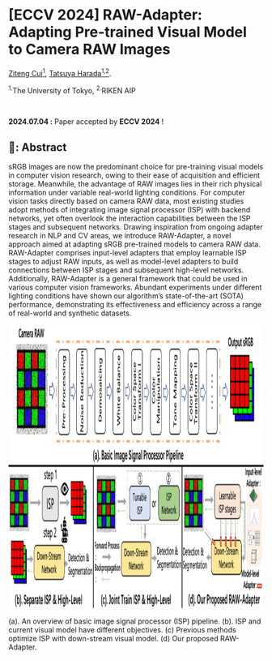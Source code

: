 # [ECCV 2024] RAW-Adapter: Adapting Pre-trained Visual Model to Camera RAW Images

[Ziteng Cui<sup>1</sup>](https://cuiziteng.github.io/), 
[Tatsuya Harada<sup>1,2</sup>](https://www.mi.t.u-tokyo.ac.jp/harada/). 

<sup>1.</sup>The University of Tokyo, <sup>2.</sup>RIKEN AIP

<br/>

**2024.07.04 :** Paper accepted by **ECCV 2024** ! 

## 🦆: Abstract 

sRGB images are now the predominant choice for pre-training visual models in computer vision research, owing to their ease of acquisition and efficient storage. Meanwhile, the advantage of RAW images lies in their rich physical information under variable real-world lighting conditions. For computer vision tasks directly based on camera RAW data, most existing studies adopt methods of integrating image signal processor (ISP) with backend networks, yet often overlook the interaction capabilities between the ISP stages and subsequent networks. Drawing inspiration from ongoing adapter research in NLP and CV areas, we introduce RAW-Adapter, a novel approach aimed at adapting sRGB pre-trained models to camera RAW data. RAW-Adapter comprises input-level adapters that employ learnable ISP stages to adjust RAW inputs, as well as model-level adapters to build connections between ISP stages and subsequent high-level networks. Additionally, RAW-Adapter is a general framework that could be used in various computer vision frameworks. Abundant experiments under different lighting conditions have shown our algorithm’s state-of-the-art (SOTA) performance, demonstrating its effectiveness and efficiency across a range of real-world and synthetic datasets.

<div align="center">
  <img src="./pics/Fig1.png" height="560">
</div>
<p align="left">
(a). An overview of basic image signal processor (ISP) pipeline. (b). ISP and current visual model have different objectives. (c) Previous methods optimize ISP with down-stream visual model. (d) Our proposed RAW-Adapter.
</p>
